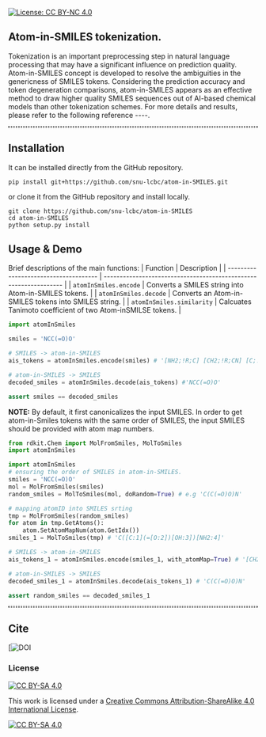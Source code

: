 [![License: CC BY-NC 4.0](https://img.shields.io/badge/License-CC_BY--NC_4.0-lightgrey.svg)](https://creativecommons.org/licenses/by-nc/4.0/)

## Atom-in-SMILES tokenization.
Tokenization is an important preprocessing step in natural language processing that may have a significant influence on prediction quality. 
Atom-in-SMILES concept is developed to resolve the ambiguities in the genericness of SMILES tokens.
Considering the prediction accuracy and token degeneration comparisons, atom-in-SMILES appears as an effective method to draw higher quality SMILES sequences out of AI-based chemical models than other tokenization schemes. For more details and results, please refer to the following reference ----.

<hr style="background: transparent; border: 0.2px dashed;"/>

## Installation
It can be installed directly from the GitHub repository.
```shell
pip install git+https://github.com/snu-lcbc/atom-in-SMILES.git
```
or clone it from the GitHub repository and install locally. 
```shell
git clone https://github.com/snu-lcbc/atom-in-SMILES
cd atom-in-SMILES
python setup.py install
```
   
## Usage & Demo
 Brief descriptions of the main functions: 
| Function                              | Description                                                       |
| ------------------------------------- | ----------------------------------------------------------------- |
| ``atomInSmiles.encode``               | Converts a SMILES string into Atom-in-SMILES tokens. |
| ``atomInSmiles.decode``               | Converts an Atom-in-SMILES tokens into SMILES string. |
| ``atomInSmiles.similarity``           | Calcuates Tanimoto coefficient of two Atom-inSMILSE tokens. |

```python
import atomInSmiles

smiles = 'NCC(=O)O'

# SMILES -> atom-in-SMILES 
ais_tokens = atomInSmiles.encode(smiles) # '[NH2;!R;C] [CH2;!R;CN] [C;!R;COO] ( = [O;!R;C] ) [OH;!R;C]'

# atom-in-SMILES -> SMILES
decoded_smiles = atomInSmiles.decode(ais_tokens) #'NCC(=O)O'

assert smiles == decoded_smiles

```
**NOTE:** By default, it first canonicalizes the input SMILES. In order to get atom-in-Smiles tokens with the same order of SMILES, the input SMILES should be provided with atom map numbers.

```python
from rdkit.Chem import MolFromSmiles, MolToSmiles
import atomInSmiles

import atomInSmiles
# ensuring the order of SMILES in atom-in-SMILES. 
smiles = 'NCC(=O)O'
mol = MolFromSmiles(smiles)
random_smiles = MolToSmiles(mol, doRandom=True) # e.g 'C(C(=O)O)N' 

# mapping atomID into SMILES srting
tmp = MolFromSmiles(random_smiles)
for atom in tmp.GetAtoms():
    atom.SetAtomMapNum(atom.GetIdx())
smiles_1 = MolToSmiles(tmp) # 'C([C:1](=[O:2])[OH:3])[NH2:4]' 

# SMILES -> atom-in-SMILES
ais_tokens_1 = atomInSmiles.encode(smiles_1, with_atomMap=True) # '[CH2;!R;CN] ( [C;!R;COO] ( = [O;!R;C] ) [OH;!R;C] ) [NH2;!R;C]'

# atom-in-SMILES -> SMILES
decoded_smiles_1 = atomInSmiles.decode(ais_tokens_1) # 'C(C(=O)O)N'

assert random_smiles == decoded_smiles_1
```
   
<hr style="background: transparent; border: 0.5px dashed;"/>

## Cite
[![DOI](https://zenodo.org/ggh)

### License

[![CC BY-SA 4.0][cc-by-sa-shield]][cc-by-sa]

This work is licensed under a
[Creative Commons Attribution-ShareAlike 4.0 International License][cc-by-sa].

[![CC BY-SA 4.0][cc-by-sa-image]][cc-by-sa]

[cc-by-sa]: http://creativecommons.org/licenses/by-sa/4.0/
[cc-by-sa-image]: https://licensebuttons.net/l/by-sa/4.0/88x31.png
[cc-by-sa-shield]: https://img.shields.io/badge/License-CC%20BY--SA%204.0-lightgrey.svg
